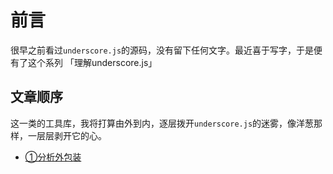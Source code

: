 # 前言
  很早之前看过`underscore.js`的源码，没有留下任何文字。最近喜于写字，于是便有了这个系列 「理解underscore.js」

## 文章顺序

  这一类的工具库，我将打算由外到内，逐层拨开`underscore.js`的迷雾，像洋葱那样，一层层剥开它的心。

- [①分析外包装](https://github.com/LeeJim/understanding-of-underscore.js/issues/1)